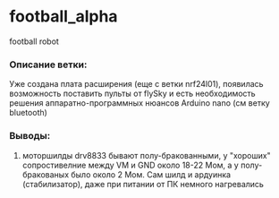# football_alpha
football robot

### Описание ветки:
Уже создана плата расширения (еще с ветки nrf24l01), появилась возможность поставить пульты от flySky и есть необходимость решения аппаратно-программных нюансов Arduino nano (см ветку bluetooth) 

### Выводы:
1) моторшилды drv8833 бывают полу-бракованными, у "хороших" сопростивелние между VM и GND около 18-22 Мом, а у полу-бракованых было около 2 Мом. Сам шилд и ардуинка (стабилизатор), даже при питании от ПК немного нагревались
